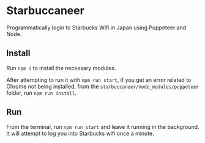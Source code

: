 # Starbuccaneer

Programmatically login to Starbucks Wifi in Japan using Puppeteer and Node.

## Install

Run `npm i` to install the necessary modules.

After attempting to run it with `npm run start`, if you get an error related to Chrome not being installed, from the `starbuccaneer/node_modules/puppeteer` folder, run `npm run install`.

## Run

From the terminal, run `npm run start` and leave it running in the background. It will attempt to log you into Starbucks wifi once a minute.
